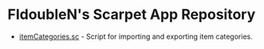 # FIdoubleN's Scarpet App Repository
- [itemCategories.sc](https://github.com/FIdoubleN/scarpet/blob/main/programs/itemCategories.sc) - Script for importing and exporting item categories.
